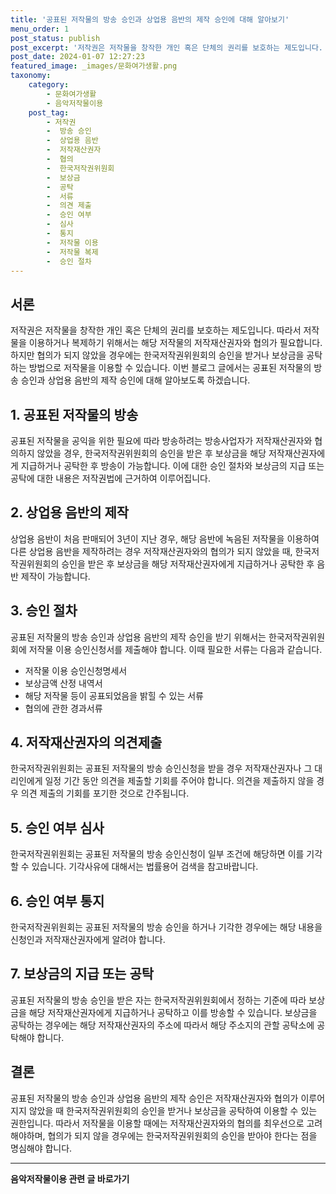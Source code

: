 ```yaml
---
title: '공표된 저작물의 방송 승인과 상업용 음반의 제작 승인에 대해 알아보기'
menu_order: 1
post_status: publish
post_excerpt: '저작권은 저작물을 창작한 개인 혹은 단체의 권리를 보호하는 제도입니다. 따라서 저작물을 이용하거나 복제하기 위해서는 해당 저작물의 저작재산권자와 협의가 필요합니다. 하지만 협의가 되지 않았을 경우에는 한국저작권위원회의 승인을 받거나 보상금을 공탁하는 방법으로 저작물을 이용할 수 있습니다. 이번 블로그 글에서는 공표된 저작물의 방송 승인과 상업용 음반의 제작 승인에 대해 알아보도록 하겠습니다.'
post_date: 2024-01-07 12:27:23
featured_image: _images/문화여가생활.png
taxonomy:
    category:
        - 문화여가생활
        - 음악저작물이용
    post_tag:
        - 저작권
        -  방송 승인
        -  상업용 음반
        -  저작재산권자
        -  협의
        -  한국저작권위원회
        -  보상금
        -  공탁
        -  서류
        -  의견 제출
        -  승인 여부
        -  심사
        -  통지
        -  저작물 이용
        -  저작물 복제
        -  승인 절차
---
```



## 서론

저작권은 저작물을 창작한 개인 혹은 단체의 권리를 보호하는 제도입니다. 따라서 저작물을 이용하거나 복제하기 위해서는 해당 저작물의 저작재산권자와 협의가 필요합니다. 하지만 협의가 되지 않았을 경우에는 한국저작권위원회의 승인을 받거나 보상금을 공탁하는 방법으로 저작물을 이용할 수 있습니다. 이번 블로그 글에서는 공표된 저작물의 방송 승인과 상업용 음반의 제작 승인에 대해 알아보도록 하겠습니다.

## 1. 공표된 저작물의 방송

공표된 저작물을 공익을 위한 필요에 따라 방송하려는 방송사업자가 저작재산권자와 협의하지 않았을 경우, 한국저작권위원회의 승인을 받은 후 보상금을 해당 저작재산권자에게 지급하거나 공탁한 후 방송이 가능합니다. 이에 대한 승인 절차와 보상금의 지급 또는 공탁에 대한 내용은 저작권법에 근거하여 이루어집니다.

## 2. 상업용 음반의 제작

상업용 음반이 처음 판매되어 3년이 지난 경우, 해당 음반에 녹음된 저작물을 이용하여 다른 상업용 음반을 제작하려는 경우 저작재산권자와의 협의가 되지 않았을 때, 한국저작권위원회의 승인을 받은 후 보상금을 해당 저작재산권자에게 지급하거나 공탁한 후 음반 제작이 가능합니다.

## 3. 승인 절차

공표된 저작물의 방송 승인과 상업용 음반의 제작 승인을 받기 위해서는 한국저작권위원회에 저작물 이용 승인신청서를 제출해야 합니다. 이때 필요한 서류는 다음과 같습니다.

- 저작물 이용 승인신청명세서
- 보상금액 산정 내역서
- 해당 저작물 등이 공표되었음을 밝힐 수 있는 서류
- 협의에 관한 경과서류

## 4. 저작재산권자의 의견제출

한국저작권위원회는 공표된 저작물의 방송 승인신청을 받을 경우 저작재산권자나 그 대리인에게 일정 기간 동안 의견을 제출할 기회를 주어야 합니다. 의견을 제출하지 않을 경우 의견 제출의 기회를 포기한 것으로 간주됩니다.

## 5. 승인 여부 심사

한국저작권위원회는 공표된 저작물의 방송 승인신청이 일부 조건에 해당하면 이를 기각할 수 있습니다. 기각사유에 대해서는 법률용어 검색을 참고바랍니다.

## 6. 승인 여부 통지

한국저작권위원회는 공표된 저작물의 방송 승인을 하거나 기각한 경우에는 해당 내용을 신청인과 저작재산권자에게 알려야 합니다.

## 7. 보상금의 지급 또는 공탁

공표된 저작물의 방송 승인을 받은 자는 한국저작권위원회에서 정하는 기준에 따라 보상금을 해당 저작재산권자에게 지급하거나 공탁하고 이를 방송할 수 있습니다. 보상금을 공탁하는 경우에는 해당 저작재산권자의 주소에 따라서 해당 주소지의 관할 공탁소에 공탁해야 합니다.

## 결론

공표된 저작물의 방송 승인과 상업용 음반의 제작 승인은 저작재산권자와 협의가 이루어지지 않았을 때 한국저작권위원회의 승인을 받거나 보상금을 공탁하여 이용할 수 있는 권한입니다. 따라서 저작물을 이용할 때에는 저작재산권자와의 협의를 최우선으로 고려해야하며, 협의가 되지 않을 경우에는 한국저작권위원회의 승인을 받아야 한다는 점을 명심해야 합니다.
<!-- wp:separator -->
<hr class="wp-block-separator has-alpha-channel-opacity"/>
<!-- /wp:separator -->

<!-- wp:group {"backgroundColor":"base","layout":{"type":"constrained"}} -->
<div class="wp-block-group has-base-background-color has-background"><!-- wp:paragraph {"align":"center","fontSize":"medium"} -->
<p class="has-text-align-center has-large-font-size"><strong>음악저작물이용 관련 글 바로가기</strong></p>
<!-- /wp:paragraph -->


<!-- wp:latest-posts
{"categories":[{"id":15931,"count":19,"description":"","link":"https://uknowlaw.com/category/%ec%9d%8c%ec%95%85%ec%a0%80%ec%9e%91%eb%ac%bc%ec%9d%b4%ec%9a%a9/","name":"음악저작물이용","slug":"음악저작물이용","taxonomy":"category","parent":0,"meta":[],"_links":{"self":[{"href":"https://uknowlaw.com/wp-json/wp/v2/categories/15931"}],"collection":[{"href":"https://uknowlaw.com/wp-json/wp/v2/categories"}],"about":[{"href":"https://uknowlaw.com/wp-json/wp/v2/taxonomies/category"}],"wp:post_type":[{"href":"https://uknowlaw.com/wp-json/wp/v2/posts?categories=15931"}],"curies":[{"name":"wp","href":"https://api.w.org/{rel}","templated":true}]}}],"postsToShow":100,"excerptLength":28,"postLayout":"grid","columns":2,"featuredImageAlign":"left","featuredImageSizeSlug":"large","fontSize":"small"} /--></div>
<!-- /wp:group -->